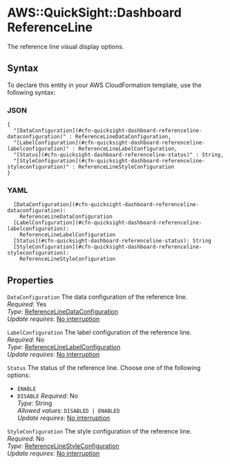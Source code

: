 # AWS::QuickSight::Dashboard ReferenceLine<a name="aws-properties-quicksight-dashboard-referenceline"></a>

The reference line visual display options\.

## Syntax<a name="aws-properties-quicksight-dashboard-referenceline-syntax"></a>

To declare this entity in your AWS CloudFormation template, use the following syntax:

### JSON<a name="aws-properties-quicksight-dashboard-referenceline-syntax.json"></a>

```
{
  "[DataConfiguration](#cfn-quicksight-dashboard-referenceline-dataconfiguration)" : ReferenceLineDataConfiguration,
  "[LabelConfiguration](#cfn-quicksight-dashboard-referenceline-labelconfiguration)" : ReferenceLineLabelConfiguration,
  "[Status](#cfn-quicksight-dashboard-referenceline-status)" : String,
  "[StyleConfiguration](#cfn-quicksight-dashboard-referenceline-styleconfiguration)" : ReferenceLineStyleConfiguration
}
```

### YAML<a name="aws-properties-quicksight-dashboard-referenceline-syntax.yaml"></a>

```
  [DataConfiguration](#cfn-quicksight-dashboard-referenceline-dataconfiguration):
    ReferenceLineDataConfiguration
  [LabelConfiguration](#cfn-quicksight-dashboard-referenceline-labelconfiguration):
    ReferenceLineLabelConfiguration
  [Status](#cfn-quicksight-dashboard-referenceline-status): String
  [StyleConfiguration](#cfn-quicksight-dashboard-referenceline-styleconfiguration):
    ReferenceLineStyleConfiguration
```

## Properties<a name="aws-properties-quicksight-dashboard-referenceline-properties"></a>

`DataConfiguration` <a name="cfn-quicksight-dashboard-referenceline-dataconfiguration"></a>
The data configuration of the reference line\.  
_Required_: Yes  
_Type_: [ReferenceLineDataConfiguration](aws-properties-quicksight-dashboard-referencelinedataconfiguration.md)  
_Update requires_: [No interruption](https://docs.aws.amazon.com/AWSCloudFormation/latest/UserGuide/using-cfn-updating-stacks-update-behaviors.html#update-no-interrupt)

`LabelConfiguration` <a name="cfn-quicksight-dashboard-referenceline-labelconfiguration"></a>
The label configuration of the reference line\.  
_Required_: No  
_Type_: [ReferenceLineLabelConfiguration](aws-properties-quicksight-dashboard-referencelinelabelconfiguration.md)  
_Update requires_: [No interruption](https://docs.aws.amazon.com/AWSCloudFormation/latest/UserGuide/using-cfn-updating-stacks-update-behaviors.html#update-no-interrupt)

`Status` <a name="cfn-quicksight-dashboard-referenceline-status"></a>
The status of the reference line\. Choose one of the following options:

- `ENABLE`
- `DISABLE`
  _Required_: No  
  _Type_: String  
  _Allowed values_: `DISABLED | ENABLED`  
  _Update requires_: [No interruption](https://docs.aws.amazon.com/AWSCloudFormation/latest/UserGuide/using-cfn-updating-stacks-update-behaviors.html#update-no-interrupt)

`StyleConfiguration` <a name="cfn-quicksight-dashboard-referenceline-styleconfiguration"></a>
The style configuration of the reference line\.  
_Required_: No  
_Type_: [ReferenceLineStyleConfiguration](aws-properties-quicksight-dashboard-referencelinestyleconfiguration.md)  
_Update requires_: [No interruption](https://docs.aws.amazon.com/AWSCloudFormation/latest/UserGuide/using-cfn-updating-stacks-update-behaviors.html#update-no-interrupt)
